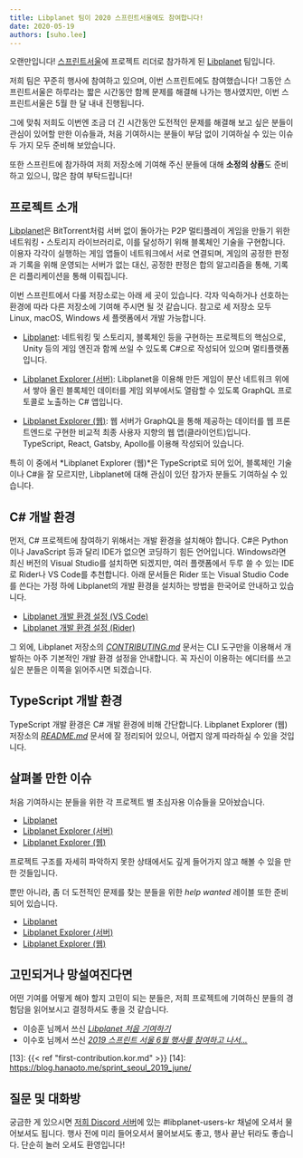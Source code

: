 ```yaml
---
title: Libplanet 팀이 2020 스프린트서울에도 참여합니다!
date: 2020-05-19
authors: [suho.lee]
---
```


오랜만입니다! [스프린트서울][1]에 프로젝트 리더로 참가하게 된
[Libplanet] 팀입니다.

저희 팀은 꾸준히 행사에 참여하고 있으며, 이번 스프린트에도 참여했습니다!
그동안 스프린트서울은 하루라는 짧은 시간동안 함께 문제를 해결해 나가는 행사였지만,
이번 스프린트서울은 5월 한 달 내내 진행됩니다.

그에 맞춰 저희도 이번엔 조금 더 긴 시간동안 도전적인 문제를 해결해 보고 싶은 분들이
관심이 있어할 만한 이슈들과, 처음 기여하시는 분들이 부담 없이 기여하실 수 있는 이슈
두 가지 모두 준비해 보았습니다.

또한 스프린트에 참가하여 저희 저장소에 기여해 주신 분들에 대해 **소정의 상품**도 준비하고 있으니,
많은 참여 부탁드립니다!

[1]: https://sprintseoul.org/
[Libplanet]: https://libplanet.io/


프로젝트 소개
-------------

[Libplanet]은 BitTorrent처럼 서버 없이 돌아가는 P2P 멀티플레이 게임을 만들기
위한 네트워킹・스토리지 라이브러리로, 이를 달성하기 위해 블록체인 기술을
구현합니다.  이용자 각각이 실행하는 게임 앱들이 네트워크에서 서로 연결되며,
게임의 공정한 판정과 기록을 위해 운영되는 서버가 없는 대신,
공정한 판정은 합의 알고리즘을 통해, 기록은 리플리케이션을 통해 이뤄집니다.

이번 스프린트에서 다룰 저장소로는 아래 세 곳이 있습니다.
각자 익숙하거나 선호하는 환경에 따라 다른 저장소에 기여해 주시면 될 것 같습니다.
참고로 세 저장소 모두 Linux, macOS, Windows 세 플랫폼에서 개발 가능합니다.

 -  [Libplanet][libplanet-core]: 네트워킹 및 스토리지, 블록체인 등을 구현하는
    프로젝트의 핵심으로, Unity 등의 게임 엔진과 함께 쓰일 수 있도록 C#으로
    작성되어 있으며 멀티플랫폼입니다.

 -  [Libplanet Explorer (서버)][libplanet-explorer]: Libplanet을 이용해 만든
    게임이 분산 네트워크 위에서 쌓아 올린 블록체인 데이터를 게임 외부에서도
    열람할 수 있도록 GraphQL 프로토콜로 노출하는 C# 앱입니다.

 -  [Libplanet Explorer (웹)][libplanet-explorer-frontend]: 웹 서버가 GraphQL을
    통해 제공하는 데이터를 웹 프론트엔드로 구현한 비교적 최종 사용자 지향의
    웹 앱(클라이언트)입니다.  TypeScript, React, Gatsby, Apollo를 이용해
    작성되어 있습니다.

특히 이 중에서 *Libplanet Explorer (웹)*은 TypeScript로 되어 있어, 블록체인 기술이나
C#을 잘 모르지만, Libplanet에 대해 관심이 있던 참가자 분들도 기여하실 수 있습니다.

[Libplanet]: https://libplanet.io/
[libplanet-core]: https://github.com/planetarium/libplanet
[libplanet-explorer]: https://github.com/planetarium/libplanet-explorer
[libplanet-explorer-frontend]: https://github.com/planetarium/libplanet-explorer-frontend


C# 개발 환경
---------

먼저, C# 프로젝트에  참여하기 위해서는 개발 환경을 설치해야 합니다.
C#은 Python이나 JavaScript 등과 달리 IDE가 없으면 코딩하기 힘든 언어입니다.
Windows라면 최신 버전의 Visual Studio를 설치하면 되겠지만, 여러 플랫폼에서
두루 쓸 수 있는 IDE로 Rider나 VS Code를 추천합니다. 아래 문서들은
Rider 또는 Visual Studio Code를 쓴다는 가정 하에 Libplanet의 개발 환경을
설치하는 방법을 한국어로 안내하고 있습니다.

 -  [Libplanet 개발 환경 설정 (VS Code)][5]
 -  [Libplanet 개발 환경 설정 (Rider)][6]

그 외에, Libplanet 저장소의 *[CONTRIBUTING.md]* 문서는 CLI 도구만을 이용해서 개발하는 아주
기본적인 개발 환경 설정을 안내합니다.  꼭 자신이 이용하는 에디터를 쓰고 싶은 분들은 이쪽을 읽어주시면
되겠습니다.

[5]: https://gist.github.com/dahlia/5333634f62509293cd46c0e4ba65b2f5
[6]: https://gist.github.com/dahlia/08f6e659e2266e941ad026f591c30c9a
[CONTRIBUTING.md]: https://github.com/planetarium/libplanet/blob/master/CONTRIBUTING.md

TypeScript 개발 환경
-------------------

TypeScript 개발 환경은 C# 개발 환경에 비해 간단합니다. Libplanet Explorer (웹) 저장소의 *[README.md]* 문서에
잘 정리되어 있으니, 어렵지 않게 따라하실 수 있을 것입니다.

[README.md]: https://github.com/planetarium/libplanet-explorer-frontend/blob/master/README.md

살펴볼 만한 이슈
----------------

처음 기여하시는 분들을 위한 각 프로젝트 별 초심자용 이슈들을 모아놨습니다.
- [Libplanet][7]
- [Libplanet Explorer (서버)][8]
- [Libplanet Explorer (웹)][9]

프로젝트 구조를 자세히 파악하지 못한 상태에서도 깊게 들어가지 않고 해볼 수 있을 만한 것들입니다.

뿐만 아니라, 좀 더 도전적인 문제를 찾는 분들을 위한 *help wanted* 레이블 또한 준비되어 있습니다.
- [Libplanet][10]
- [Libplanet Explorer (서버)][11]
- [Libplanet Explorer (웹)][12]

[7]: https://github.com/planetarium/libplanet/issues?q=is%3Aissue+is%3Aopen+label%3A%22good+first+issue%22
[8]: https://github.com/planetarium/libplanet-explorer/issues?q=is%3Aissue+is%3Aopen+label%3A%22good+first+issue%22
[9]: https://github.com/planetarium/libplanet-explorer-frontend/issues?q=is%3Aissue+is%3Aopen+label%3A%22good+first+issue%22
[10]: https://github.com/planetarium/libplanet/issues?q=is%3Aissue+is%3Aopen+label%3A%22help+wanted%22
[11]: https://github.com/planetarium/libplanet-explorer/issues?q=is%3Aissue+is%3Aopen+label%3A%22help+wanted%22
[12]: https://github.com/planetarium/libplanet-explorer-frontend/issues?q=is%3Aissue+is%3Aopen+label%3A%22help+wanted%22

고민되거나 망설여진다면
----------------------

어떤 기여를 어떻게 해야 할지 고민이 되는 분들은, 저희 프로젝트에 기여하신 분들의 경험담을 읽어보시고
결정하셔도 좋을 것 같습니다.

- 이승훈 님께서 쓰신 <cite>[Libplanet 처음 기여하기][10]</cite>
- 이수호 님께서 쓰신 <cite>[2019 스프린트 서울 6월 행사를 참여하고 나서...][11]</cite>

[13]: {{< ref "first-contribution.kor.md" >}}
[14]: https://blog.hanaoto.me/sprint_seoul_2019_june/

질문 및 대화방
--------------

궁금한 게 있으시면 [저희 Discord 서버]에 있는 #libplanet-users-kr 채널에
오셔서 물어보셔도 됩니다.  행사 전에 미리 들어오셔서 물어보셔도 좋고, 행사 끝난 뒤라도
좋습니다. 단순히 놀러 오셔도 환영입니다!


[저희 Discord 서버]: https://discord.gg/wUgwkYW
